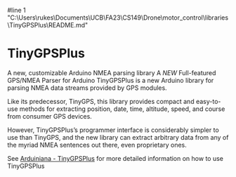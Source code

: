 #line 1 "C:\\Users\\rukes\\Documents\\UCB\\FA23\\CS149\\Drone\\motor_control\\libraries\\TinyGPSPlus\\README.md"
# TinyGPSPlus
A new, customizable Arduino NMEA parsing library
A *NEW* Full-featured GPS/NMEA Parser for Arduino
TinyGPSPlus is a new Arduino library for parsing NMEA data streams provided by GPS modules.

Like its predecessor, TinyGPS, this library provides compact and easy-to-use methods for extracting position, date, time, altitude, speed, and course from consumer GPS devices. 

However, TinyGPSPlus’s programmer interface is considerably simpler to use than TinyGPS, and the new library can extract arbitrary data from any of the myriad NMEA sentences out there, even proprietary ones.

See [Arduiniana - TinyGPSPlus](http://arduiniana.org/libraries/tinygpsplus/) for more detailed information on how to use TinyGPSPlus
